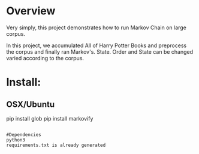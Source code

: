 # Overview
Very simply, this project demonstrates how to run Markov Chain on large corpus.


In this project, we accumulated All of Harry Potter Books and preprocess the corpus and finally ran Markov's.
State. Order and State can be changed varied according to the corpus.





# Install:
## OSX/Ubuntu

pip install glob
pip install markovify
```

#Dependencies
python3
requirements.txt is already generated

